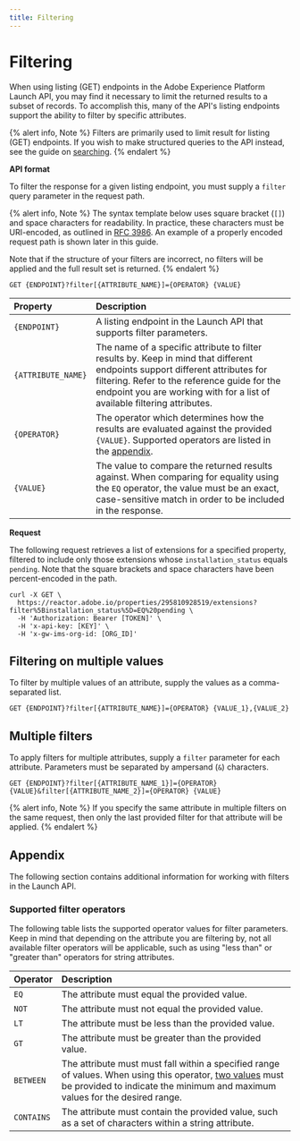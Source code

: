 ```yaml
---
title: Filtering
---
```


# Filtering

When using listing (GET) endpoints in the Adobe Experience Platform Launch API, you may find it necessary to limit the returned results to a subset of records. To accomplish this, many of the API's listing endpoints support the ability to filter by specific attributes.

{% alert info, Note %}
Filters are primarily used to limit result for listing (GET) endpoints. If you wish to make structured queries to the API instead, see the guide on [searching](/api/guides/searching/).
{% endalert %}

**API format**

To filter the response for a given listing endpoint, you must supply a `filter` query parameter in the request path.

{% alert info, Note %}
The syntax template below uses square bracket (`[]`) and space characters for readability. In practice, these characters must be URI-encoded, as outlined in [RFC 3986](https://tools.ietf.org/html/rfc3986). An example of a properly encoded request path is shown later in this guide.

Note that if the structure of your filters are incorrect, no filters will be applied and the full result set is returned.
{% endalert %}

```http
GET {ENDPOINT}?filter[{ATTRIBUTE_NAME}]={OPERATOR} {VALUE}
```

| Property | Description |
| :-- | :-- |
| `{ENDPOINT}` | A listing endpoint in the Launch API that supports filter parameters. |
| `{ATTRIBUTE_NAME}` | The name of a specific attribute to filter results by. Keep in mind that different endpoints support different attributes for filtering. Refer to the reference guide for the endpoint you are working with for a list of available filtering attributes. |
| `{OPERATOR}` | The operator which determines how the results are evaluated against the provided `{VALUE}`. Supported operators are listed in the [appendix](#supporter-filter-operators). |
| `{VALUE}` | The value to compare the returned results against. When comparing for equality using the `EQ` operator, the value must be an exact, case-sensitive match in order to be included in the response. |

**Request**

The following request retrieves a list of extensions for a specified property, filtered to include only those extensions whose `installation_status` equals `pending`. Note that the square brackets and space characters have been percent-encoded in the path.

```shell
curl -X GET \
  https://reactor.adobe.io/properties/295810928519/extensions?filter%5Binstallation_status%5D=EQ%20pending \
  -H 'Authorization: Bearer [TOKEN]' \
  -H 'x-api-key: [KEY]' \
  -H 'x-gw-ims-org-id: [ORG_ID]'
```

## Filtering on multiple values

To filter by multiple values of an attribute, supply the values as a
comma-separated list.

```http
GET {ENDPOINT}?filter[{ATTRIBUTE_NAME}]={OPERATOR} {VALUE_1},{VALUE_2}
```

## Multiple filters

To apply filters for multiple attributes, supply a `filter` parameter for each attribute. Parameters must be separated by ampersand (`&`) characters.

```http
GET {ENDPOINT}?filter[{ATTRIBUTE_NAME_1}]={OPERATOR} {VALUE}&filter[{ATTRIBUTE_NAME_2}]={OPERATOR} {VALUE}
```

{% alert info, Note %}
If you specify the same attribute in multiple filters on the same request, then only the last provided filter for that attribute will be applied.
{% endalert %}

## Appendix

The following section contains additional information for working with filters in the Launch API.

### Supported filter operators

The following table lists the supported operator values for filter parameters. Keep in mind that depending on the attribute you are filtering by, not all available filter operators will be applicable, such as using "less than" or "greater than" operators for string attributes.

| Operator | Description |
| :-- | :-- |
| `EQ` | The attribute must equal the provided value. |
| `NOT` | The attribute must not equal the provided value.  |
| `LT` | The attribute must be less than the provided value. |
| `GT` | The attribute must be greater than the provided value. |
| `BETWEEN` | The attribute must must fall within a specified range of values. When using this operator, [two values](#filtering-on-multiple-values) must be provided to indicate the minimum and maximum values for the desired range. |
| `CONTAINS` | The attribute must contain the provided value, such as a set of characters within a string attribute. |

